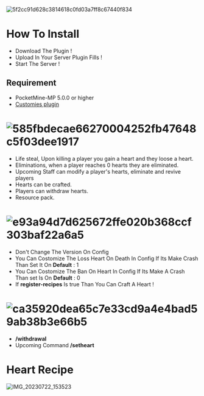 ![5f2cc91d628c3814618c0fd03a7ff8c67440f834](https://github.com/GabBiswajit/Lifesteal/assets/121815367/f79a66ec-ea2e-40a4-9467-f872b2157275)

# How To Install
-  Download The Plugin !
-  Upload In Your Server Plugin Fills !
-  Start The Server !

## Requirement
- PocketMine-MP 5.0.0 or higher
- [Customies plugin](https://poggit.pmmp.io/ci/DavyCraft648/Customies-NG/Customies)

# ![585fbdecae66270004252fb47648c5f03dee1917](https://github.com/GabBiswajit/Lifesteal/assets/121815367/6c9bd400-3307-4c96-a544-f5d43cfb0ac2)

- Life steal, Upon killing a player you gain a heart and they loose a heart.
- Eliminations, when a player reaches 0 hearts they are eliminated.
- Upcoming Staff can modify a player's hearts, eliminate and revive players
- Hearts can be crafted.
- Players can withdraw hearts.
- Resource pack.

# ![e93a94d7d625672ffe020b368ccf303baf22a6a5](https://github.com/GabBiswajit/Lifesteal/assets/121815367/b3963825-5e6c-4ff8-96a9-75979c496473)

- Don't Change The Version On Config
- You Can Costomize The Loss Heart On Death In Config If Its Make Crash Than Set It On **Default** : 1
- You Can Costomize The Ban On Heart In Config If Its Make A Crash Than set Is On **Default** : 0
- If **register-recipes** Is true Than You Can Craft A Heart !

# ![ca35920dea65c7e33cd9a4e4bad59ab38b3e66b5](https://github.com/GabBiswajit/Lifesteal/assets/121815367/71dce745-b90c-486b-840d-c876559159e1)

- **/withdrawal**
- Upcoming Command **/setheart**

# Heart Recipe
![IMG_20230722_153523](https://github.com/GabBiswajit/Lifesteal/assets/121815367/44d2936d-00ac-4312-8462-2ad0d814374d)

